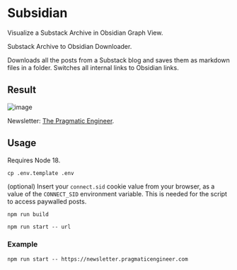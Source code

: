 # Subsidian

Visualize a Substack Archive in Obsidian Graph View.

Substack Archive to Obsidian Downloader.

Downloads all the posts from a Substack blog and saves them as markdown files in a folder. Switches all internal links to Obsidian links.

## Result

![image](https://github.com/ddanielgal/subsidian/assets/30264881/9914ea4c-8cb1-426c-9685-f3efb5b2974b)

Newsletter: [The Pragmatic Engineer](https://newsletter.pragmaticengineer.com).

## Usage

Requires Node 18.

```
cp .env.template .env
```

(optional) Insert your `connect.sid` cookie value from your browser, as a value of the `CONNECT_SID` environment variable. This is needed for the script to access paywalled posts.

```
npm run build
```

```
npm run start -- url
```

### Example

```
npm run start -- https://newsletter.pragmaticengineer.com
```
